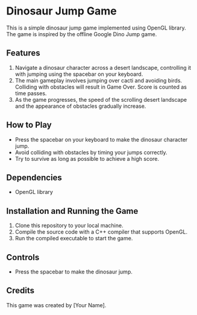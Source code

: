 # Dinosaur Jump Game

This is a simple dinosaur jump game implemented using OpenGL library. The game is inspired by the offline Google Dino Jump game.

## Features

1. Navigate a dinosaur character across a desert landscape, controlling it with jumping using the spacebar on your keyboard.
2. The main gameplay involves jumping over cacti and avoiding birds. Colliding with obstacles will result in Game Over. Score is counted as time passes.
3. As the game progresses, the speed of the scrolling desert landscape and the appearance of obstacles gradually increase.

## How to Play

- Press the spacebar on your keyboard to make the dinosaur character jump.
- Avoid colliding with obstacles by timing your jumps correctly.
- Try to survive as long as possible to achieve a high score.

## Dependencies

- OpenGL library

## Installation and Running the Game

1. Clone this repository to your local machine.
2. Compile the source code with a C++ compiler that supports OpenGL.
3. Run the compiled executable to start the game.

## Controls

- Press the spacebar to make the dinosaur jump.

## Credits

This game was created by [Your Name].
